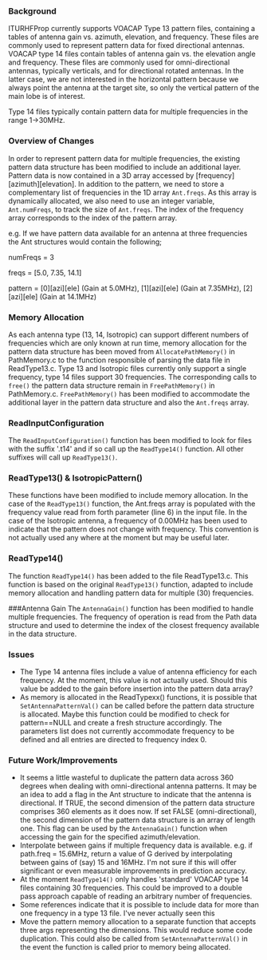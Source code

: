 ### Background
ITURHFProp currently supports VOACAP Type 13 pattern files, containing a tables of antenna gain vs. azimuth, elevation, and frequency. These files are commonly used to represent pattern data for fixed directional antennas.  VOACAP type 14 files contain tables of antenna gain vs. the elevation angle and frequency. These files are commonly used for omni-directional antennas, typically verticals, and for directional rotated antennas. In the latter case, we are not interested in the horizontal pattern because we always point the antenna at the target site, so only the vertical pattern of the main lobe is of interest.

Type 14 files typically contain pattern data for multiple frequencies in the range 1->30MHz.

### Overview of Changes 
In order to represent pattern data for multiple frequencies, the existing pattern data structure has been modified to include an additional layer.  Pattern data is now contained in a 3D array accessed by \[frequency\]\[azimuth\]\[elevation\].  In addition to the pattern, we need to store a complementary list of frequencies in the 1D array `Ant.freqs`.  As this array is dynamically allocated, we also need to use an integer variable, `Ant.numFreqs`, to track the size of `Ant.freqs`.  The index of the frequency array corresponds to the index of the pattern array.

e.g. If we have pattern data available for an antenna at three frequencies the Ant structures would contain the following;

numFreqs = 3

freqs = \[5.0, 7.35, 14.1\]

pattern = \[0\]\[azi\]\[ele\] (Gain at 5.0MHz), \[1\]\[azi\]\[ele\] (Gain at 7.35MHz), \[2\]\[azi\]\[ele\] (Gain at 14.1MHz)

### Memory Allocation 
As each antenna type (13, 14, Isotropic) can support different numbers of frequencies which are only known at run time, memory allocation for the pattern data structure has been moved from `AllocatePathMemory()` in PathMemory.c to the function responsible of parsing the data file in ReadType13.c. Type 13 and Isotropic files currently only support a single frequency, type 14 files support 30 frequencies. The corresponding calls to `free()` the pattern data structure remain in `FreePathMemory()` in PathMemory.c.  `FreePathMemory()` has been modified to accommodate the additional layer in the pattern data structure and also the `Ant.freqs` array.

### ReadInputConfiguration
The `ReadInputConfiguration()` function has been modified to look for files with the suffix '.t14' and if so call up the `ReadType14()` function.  All other suffixes will call up `ReadType13()`.

### ReadType13() & IsotropicPattern()
These functions have been modified to include memory allocation.  In the case of the `ReadType13()` function, the Ant.freqs array is populated with the frequency value read from forth parameter (line 6) in the input file.  In the case of the Isotropic antenna, a frequency of 0.00MHz has been used to indicate that the pattern does not change with frequency.  This convention is not actually used any where at the moment but may be useful later.

### ReadType14()
The function `ReadType14()` has been added to the file ReadType13.c.  This function is based on the original `ReadType13()` function, adapted to include memory allocation and handling pattern data for multiple (30) frequencies.

###Antenna Gain
The `AntennaGain()` function has been modified to handle multiple frequencies.  The frequency of operation is read from the Path data structure and used to determine the index of the closest frequency available in the data structure.  

### Issues

* The Type 14 antenna files include a value of antenna efficiency for each frequency.  At the moment, this value is not actually used.  Should this value be added to the gain before insertion into the pattern data array?
* As memory is allocated in the ReadTypexx() functions, it is possible that `SetAntennaPatternVal()` can be called before the pattern data structure is allocated.  Maybe this function could be modified to check for pattern==NULL and create a fresh structure accordingly.  The parameters list does not currently accommodate frequency to be defined and all entries are directed to frequency index 0.

### Future Work/Improvements
* It seems a little wasteful to duplicate the pattern data across 360 degrees when dealing with omni-directional antenna patterns.  It may be an idea to add a flag in the Ant structure to indicate that the antenna is directional.  If TRUE, the second dimension of the pattern data structure comprises 360 elements as it does now.  If set FALSE (omni-directional), the second dimension of the pattern data structure is an array of length one.  This flag can be used by the `AntennaGain()` function when accessing the gain for the specified azimuth/elevation.
* Interpolate between gains if multiple frequency data is available. e.g. if path.freq = 15.6MHz, return a value of G derived by interpolating between gains of (say) 15 and 16MHz.  I'm not sure if this will offer significant or even measurable improvements in prediction accuracy.
* At the moment `ReadType14()` only handles 'standard' VOACAP type 14 files containing 30 frequencies.  This could be improved to a double pass approach capable of reading an arbitrary number of frequencies.
* Some references indicate that it is possible to include data for more than one frequency in a type 13 file.  I've never actually seen this 
* Move the pattern memory allocation to a separate function that accepts three args representing the dimensions.  This would reduce some code duplication.  This could also be called from `SetAntennaPatternVal()` in the event the function is called prior to memory being allocated.
